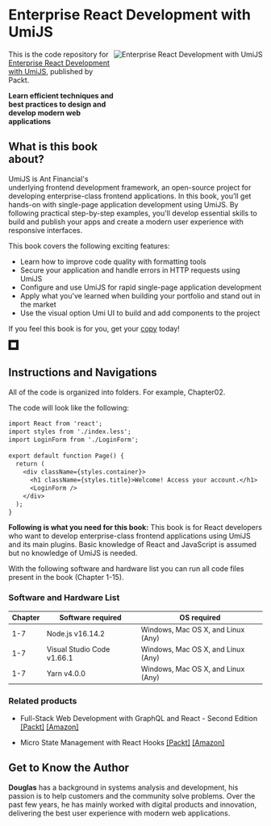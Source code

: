# Enterprise React Development with UmiJS

<a href="https://www.packtpub.com/product/enterprise-react-development-with-umijs/9781803238968"><img src="https://static.packt-cdn.com/products/9781803238968/cover/smaller" alt="Enterprise React Development with UmiJS" height="256px" align="right"></a>

This is the code repository for [Enterprise React Development with UmiJS](https://static.packt-cdn.com/products/9781803238968/cover/smaller), published by Packt.

**Learn efficient techniques and best practices to design and develop modern web applications**

## What is this book about?
UmiJS is Ant Financial's underlying frontend development framework, an open-source project for developing enterprise-class frontend applications. In this book, you’ll get hands-on with single-page application development using UmiJS. By following practical step-by-step examples, you'll develop essential skills to build and publish your apps and create a modern user experience with responsive interfaces.

This book covers the following exciting features: 
* Learn how to improve code quality with formatting tools
* Secure your application and handle errors in HTTP requests using UmiJS
* Configure and use UmiJS for rapid single-page application development
* Apply what you've learned when building your portfolio and stand out in the market
* Use the visual option Umi UI to build and add components to the project

If you feel this book is for you, get your [copy](https://www.amazon.com/dp/1803238968) today!

<a href="https://www.packtpub.com/?utm_source=github&utm_medium=banner&utm_campaign=GitHubBanner"><img src="https://raw.githubusercontent.com/PacktPublishing/GitHub/master/GitHub.png" 
alt="https://www.packtpub.com/" border="5" /></a>


## Instructions and Navigations
All of the code is organized into folders. For example, Chapter02.

The code will look like the following:
```
import React from 'react';
import styles from './index.less';
import LoginForm from './LoginForm';

export default function Page() {
  return (
    <div className={styles.container}>
      <h1 className={styles.title}>Welcome! Access your account.</h1>
      <LoginForm />
    </div>
  );
}
```

**Following is what you need for this book:**
This book is for React developers who want to develop enterprise-class frontend applications using UmiJS and its main plugins. Basic knowledge of React and JavaScript is assumed but no knowledge of UmiJS is needed.

With the following software and hardware list you can run all code files present in the book (Chapter 1-15).

### Software and Hardware List

| Chapter  | Software required                   | OS required                        |
| -------- | ------------------------------------| -----------------------------------|
| 1-7       | Node.js v16.14.2                  | Windows, Mac OS X, and Linux (Any) |
| 1-7| Visual Studio Code v1.66.1            | Windows, Mac OS X, and Linux (Any) |
| 1-7       | Yarn v4.0.0            | Windows, Mac OS X, and Linux (Any) |




### Related products <Other books you may enjoy>
* Full-Stack Web Development with GraphQL and React - Second Edition [[Packt]](https://www.packtpub.com/product/full-stack-web-development-with-graphql-and-react-second-edition/9781801077880) [[Amazon]](https://www.amazon.com/dp/1789134528)

* Micro State Management with React Hooks [[Packt]](https://www.packtpub.com/product/micro-state-management-with-react-hooks/9781801812375) [[Amazon]](https://www.amazon.com/dp/1801812373)

## Get to Know the Author
**Douglas**
has a background in systems analysis and development, his passion is to help customers and the community solve problems. Over the past few years, he has mainly worked with digital products and innovation, delivering the best user experience with modern web applications.


